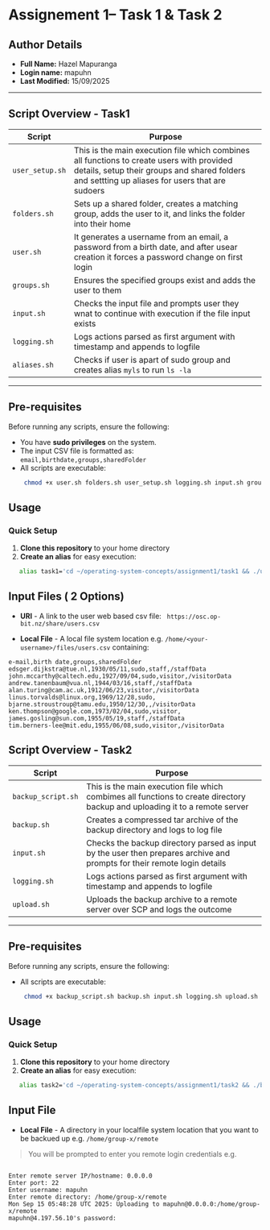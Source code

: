 # Assignement 1– Task 1 & Task 2

## Author Details
- **Full Name:** Hazel Mapuranga
- **Login name:** mapuhn
- **Last Modified:** 15/09/2025 

---


## Script Overview - Task1

| Script         | Purpose                                                                 |
|----------------|-------------------------------------------------------------------------|
| `user_setup.sh` | This is the main execution file which combines all functions to create users with provided details, setup their groups and shared folders and settting up aliases for users that are sudoers| 
| `folders.sh`      | Sets up a shared folder, creates a matching group, adds the user to it, and links the folder into their home  |
| `user.sh`         | It generates a username from an email, a password from a birth date, and after usear creation it forces a password change on first login  |
| `groups.sh`       | Ensures the specified groups exist and adds the user to them|
| `input.sh`       | Checks the input file and prompts user they wnat to continue with execution if the file input exists |
| `logging.sh`       | Logs actions parsed as first argument with timestamp and appends to logfile |
| `aliases.sh`      | Checks if user is apart of sudo group and creates alias `myls` to run `ls -la` |



---

## Pre-requisites

Before running any scripts, ensure the following:

- You have **sudo privileges** on the system.
- The input CSV file is formatted as:  
  `email,birthdate,groups,sharedFolder`
- All scripts are executable:  
  ```bash
   chmod +x user.sh folders.sh user_setup.sh logging.sh input.sh groups.sh aliases.sh

## Usage 

### Quick Setup
1. **Clone this repository** to your home directory
2. **Create an alias** for easy execution:
```bash
   alias task1='cd ~/operating-system-concepts/assignment1/task1 && ./user_setup.sh'
```
## Input Files ( 2 Options)

- **URI** - A link to the user web based csv file: 
` https://osc.op-bit.nz/share/users.csv`

- **Local File** -  A local file system location e.g. `/home/<your-username>/files/users.csv` containing: 
```
e-mail,birth date,groups,sharedFolder
edsger.dijkstra@tue.nl,1930/05/11,sudo,staff,/staffData
john.mccarthy@caltech.edu,1927/09/04,sudo,visitor,/visitorData
andrew.tanenbaum@vua.nl,1944/03/16,staff,/staffData
alan.turing@cam.ac.uk,1912/06/23,visitor,/visitorData
linus.torvalds@linux.org,1969/12/28,sudo,
bjarne.stroustroup@tamu.edu,1950/12/30,,/visitorData
ken.thompson@google.com,1973/02/04,sudo,visitor,
james.gosling@sun.com,1955/05/19,staff,/staffData
tim.berners-lee@mit.edu,1955/06/08,sudo,visitor,/visitorData
```

## Script Overview - Task2

| Script         | Purpose                                                                 |
|----------------|-------------------------------------------------------------------------|
| `backup_script.sh` | This is the main execution file which combimes all functions to create directory backup and uploading it to a remote server| 
| `backup.sh`      | Creates a compressed tar archive of the backup directory and logs to log file  |
| `input.sh`         | Checks the backup directory parsed as input by the user then prepares archive and prompts for their remote login details |
| `logging.sh`       | Logs actions parsed as first argument with timestamp and appends to logfile |
| `upload.sh`       | Uploads the backup archive to a remote server over SCP and logs the outcome |


---

## Pre-requisites

Before running any scripts, ensure the following:

- All scripts are executable:  
  ```bash
   chmod +x backup_script.sh backup.sh input.sh logging.sh upload.sh

## Usage 

### Quick Setup
1. **Clone this repository** to your home directory
2. **Create an alias** for easy execution:
```bash
   alias task2='cd ~/operating-system-concepts/assignment1/task2 && ./backup_script.sh'
```
## Input File

- **Local File** -  A directory in your localfile system location that you want to be backued up e.g. 
`/home/group-x/remote`
> You will be prompted to enter you remote login credentials e.g.
```

Enter remote server IP/hostname: 0.0.0.0
Enter port: 22
Enter username: mapuhn
Enter remote directory: /home/group-x/remote
Mon Sep 15 05:48:28 UTC 2025: Uploading to mapuhn@0.0.0.0:/home/group-x/remote
mapuhn@4.197.56.10's password:

